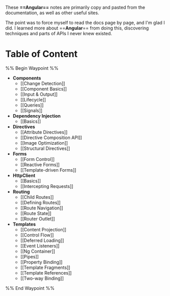 These **==Angular==** notes are primarily copy and pasted from the documentation, as well as other useful sites.

The point was to force myself to read the docs page by page, and I'm glad I did. I learned more about ==**Angular**== from doing this, discovering techniques and parts of APIs I never knew existed.

# Table of Content

%% Begin Waypoint %%
- **Components**
	- [[Change Detection]]
	- [[Component Basics]]
	- [[Input & Output]]
	- [[Lifecycle]]
	- [[Queries]]
	- [[Signals]]
- **Dependency Injection**
	- [[Basics]]
- **Directives**
	- [[Attribute Directives]]
	- [[Directive Composition API]]
	- [[Image Optimization]]
	- [[Structural Directives]]
- **Forms**
	- [[Form Control]]
	- [[Reactive Forms]]
	- [[Template-driven Forms]]
- **HttpClient**
	- [[Basics]]
	- [[Intercepting Requests]]
- **Routing**
	- [[Child Routes]]
	- [[Defining Routes]]
	- [[Route Navigation]]
	- [[Route State]]
	- [[Router Outlet]]
- **Templates**
	- [[Content Projection]]
	- [[Control Flow]]
	- [[Deferred Loading]]
	- [[Event Listeners]]
	- [[Ng Container]]
	- [[Pipes]]
	- [[Property Binding]]
	- [[Template Fragments]]
	- [[Template References]]
	- [[Two-way Binding]]

%% End Waypoint %%


